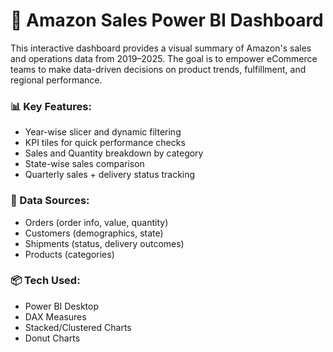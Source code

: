 # 🛒 Amazon Sales Power BI Dashboard

This interactive dashboard provides a visual summary of Amazon's sales and operations data from 2019–2025. The goal is to empower eCommerce teams to make data-driven decisions on product trends, fulfillment, and regional performance.

### 📊 Key Features:
- Year-wise slicer and dynamic filtering
- KPI tiles for quick performance checks
- Sales and Quantity breakdown by category
- State-wise sales comparison
- Quarterly sales + delivery status tracking

### 🧾 Data Sources:
- Orders (order info, value, quantity)
- Customers (demographics, state)
- Shipments (status, delivery outcomes)
- Products (categories)

### 📦 Tech Used:
- Power BI Desktop
- DAX Measures
- Stacked/Clustered Charts
- Donut Charts

